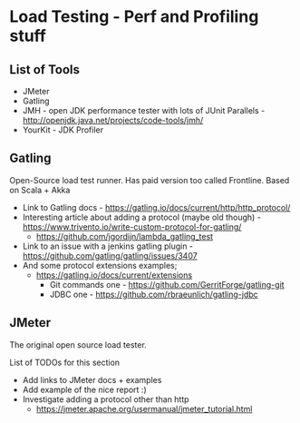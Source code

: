 # Load Testing - Perf and Profiling stuff

## List of Tools

- JMeter
- Gatling
- JMH - open JDK performance tester with lots of JUnit Parallels -
    <http://openjdk.java.net/projects/code-tools/jmh/>
- YourKit - JDK Profiler

## Gatling

Open-Source load test runner. Has paid version too called Frontline.
Based on Scala + Akka

- Link to Gatling docs -
    <https://gatling.io/docs/current/http/http_protocol/>
- Interesting article about adding a protocol (maybe old though) -
    <https://www.trivento.io/write-custom-protocol-for-gatling/>
  - <https://github.com/jgordijn/lambda_gatling_test>
- Link to an issue with a jenkins gatling plugin -
    <https://github.com/gatling/gatling/issues/3407>
- And some protocol extensions examples;
  - <https://gatling.io/docs/current/extensions>
    - Git commands one - <https://github.com/GerritForge/gatling-git> 
    - JDBC one - <https://github.com/rbraeunlich/gatling-jdbc>

## JMeter

The original open source load tester.

List of TODOs for this section

- Add links to JMeter docs + examples
- Add example of the nice report :)
- Investigate adding a protocol other than http
  - <https://jmeter.apache.org/usermanual/jmeter_tutorial.html>
